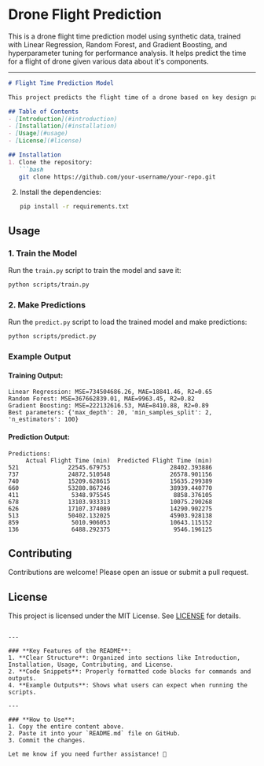 # Drone Flight Prediction
This is a drone flight time prediction model using synthetic data, trained with Linear Regression, Random Forest, and Gradient Boosting, and hyperparameter tuning for performance analysis. It helps predict the time for a flight of drone given various data about it's components. 

---

```markdown
# Flight Time Prediction Model

This project predicts the flight time of a drone based on key design parameters using machine learning.

## Table of Contents
- [Introduction](#introduction)
- [Installation](#installation)
- [Usage](#usage)
- [License](#license)

## Installation
1. Clone the repository:
   ```bash
   git clone https://github.com/your-username/your-repo.git
   ```
2. Install the dependencies:
   ```bash
   pip install -r requirements.txt
   ```

## Usage
### 1. Train the Model
Run the `train.py` script to train the model and save it:
```bash
python scripts/train.py
```

### 2. Make Predictions
Run the `predict.py` script to load the trained model and make predictions:
```bash
python scripts/predict.py
```

### Example Output
#### Training Output:
```
Linear Regression: MSE=734504686.26, MAE=18841.46, R2=0.65
Random Forest: MSE=367662839.01, MAE=9963.45, R2=0.82
Gradient Boosting: MSE=222132616.53, MAE=8410.88, R2=0.89
Best parameters: {'max_depth': 20, 'min_samples_split': 2, 'n_estimators': 100}
```

#### Prediction Output:
```
Predictions:
     Actual Flight Time (min)  Predicted Flight Time (min)
521              22545.679753                 28402.393886
737              24872.510548                 26578.901156
740              15209.628615                 15635.299389
660              53280.867246                 38939.440770
411               5348.975545                  8858.376105
678              13103.933313                 10075.290268
626              17107.374089                 14290.902275
513              50402.132025                 45903.928138
859               5010.906053                 10643.115152
136               6488.292375                  9546.196125
```

## Contributing
Contributions are welcome! Please open an issue or submit a pull request.

## License
This project is licensed under the MIT License. See [LICENSE](LICENSE) for details.
```

---

### **Key Features of the README**:
1. **Clear Structure**: Organized into sections like Introduction, Installation, Usage, Contributing, and License.
2. **Code Snippets**: Properly formatted code blocks for commands and outputs.
4. **Example Outputs**: Shows what users can expect when running the scripts.

---

### **How to Use**:
1. Copy the entire content above.
2. Paste it into your `README.md` file on GitHub.
3. Commit the changes.

Let me know if you need further assistance! 🚀
